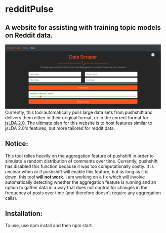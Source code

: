# redditPulse
## A website for assisting with training topic models on Reddit data. 
![](redditPulse-ScreenShot.png)
Currently, this tool automatically pulls large data sets from pushshift and delivers them either in their original format, or in the correct format for [jsLDA 2.0](https://www.cs.hmc.edu/~xanda/jsLDA/). The ultimate plan for this website is to host features similar to jsLDA 2.0's features, but more tailored for reddit data. 

## Notice:
This tool relies heavily on the aggregation feature of pushshift in order to simulate a random distribution of comments over time. Currently, pushshift has disabled this function because it was too computationally costly. It is unclear when or if pushshift will enable this feature, but as long as it is down, this tool **will not work**. I am working on a fix which will involve automatically detecting whether the aggregation feature is running and an option to gather data in a way that does not control for changes in the frequency of posts over time (and therefore doesn't require any aggregation calls).

## Installation:
To use, use npm install and then npm start.
